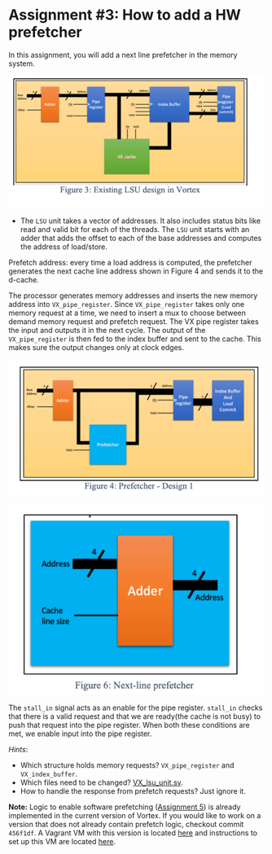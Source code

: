 # Assignment #3: How to add a HW prefetcher

In this assignment, you will add a next line prefetcher in the memory system.

![](../figs/assignment3_fig1.png)

* The `LSU` unit takes a vector of addresses. It also includes status bits like read and valid bit for each of the threads. The `LSU` unit starts with an adder that adds the offset to each of the base addresses and computes the address of load/store.

[comment]: <> (Please note that the addresses are computed for even inactive threads. For an inactive thread, the valid bit is false. The offset is an immediate value. Since the address is in the critical path, the processor sends the computed address into a pipeline latch.)

[comment]: <> (The metadata associated with the instruction has to be stored somewhere so that we can track the requests sent to the dcache and the responses and data sent from the dcache. For this purpose, the processor has an index buffer. For every instruction, the processor puts the metadata in the index buffer and gets a tag. The tag is sent as a part of the D-cache request and will be present in its D-cache response as well. When a response arrives, the processor retrieves the metadata from the index buffer using the tag and pipelines the responses with the instruction metadata to the commit stage )
Prefetch address: every time a load address is computed, the prefetcher generates the next cache line address shown in Figure 4 and sends it to the d-cache.

The processor generates memory addresses and inserts the new memory address into
`VX_pipe_register`. Since `VX_pipe_register` takes only one memory request at a time, we need to insert a mux to choose between demand memory request and prefetch request.
The VX pipe register takes the input and outputs it in the next cycle. The output of the `VX_pipe_register` is then fed to the index buffer and sent to the cache. This makes sure the output changes only at clock edges.

![](../figs/assignment3_fig2.png)

![](../figs/assignment3_fig3.png)

The `stall_in` signal acts as an enable for the pipe register. `stall_in` checks that there is a valid request and that we are ready(the cache is not busy) to push that request into the pipe register. When both these conditions are met, we enable input into the pipe register.

*Hints*:

- Which structure holds memory requests? `VX_pipe_register` and `VX_index_buffer`.
- Which files need to be changed? [VX_lsu_unit.sv](https://github.com/vortexgpgpu/vortex/blob/master/hw/rtl/core/VX_lsu_unit.sv).
- How to handle the response from prefetch requests? Just ignore it.

**Note:**
Logic to enable software prefetching ([Assignment 5](https://github.com/vortexgpgpu/vortex_tutorials/blob/main/Exercises/assignment5.md)) is already implemented in the current version of Vortex. If you would like to work on a version that does not already contain prefetch logic, checkout commit `456f1df`. A Vagrant VM with this version is located [here](https://gatech.box.com/v/vortex-assignment5) and instructions to set up this VM are located [here](https://github.com/vortexgpgpu/vortex_tutorials/blob/a79b5573be1307f7373d6e1fb040a4df0a8671c3/VM_Imgs/VM_README.md).
